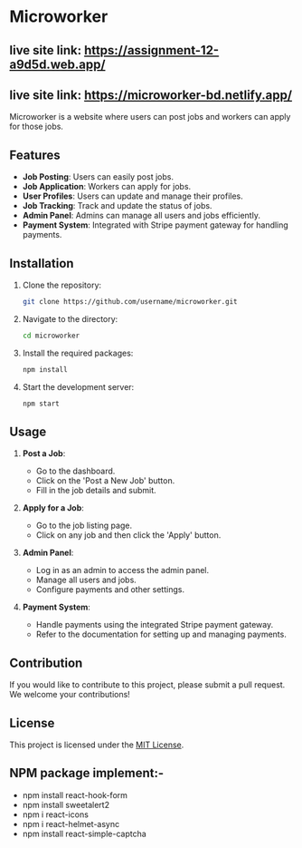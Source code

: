 # Microworker
## live site link: https://assignment-12-a9d5d.web.app/
## live site link: https://microworker-bd.netlify.app/

Microworker is a website where users can post jobs and workers can apply for those jobs.

## Features

- **Job Posting**: Users can easily post jobs.
- **Job Application**: Workers can apply for jobs.
- **User Profiles**: Users can update and manage their profiles.
- **Job Tracking**: Track and update the status of jobs.
- **Admin Panel**: Admins can manage all users and jobs efficiently.
- **Payment System**: Integrated with Stripe payment gateway for handling payments.

## Installation

1. Clone the repository:
    ```sh
    git clone https://github.com/username/microworker.git
    ```

2. Navigate to the directory:
    ```sh
    cd microworker
    ```

3. Install the required packages:
    ```sh
    npm install
    ```

4. Start the development server:
    ```sh
    npm start
    ```

## Usage

1. **Post a Job**:
    - Go to the dashboard.
    - Click on the 'Post a New Job' button.
    - Fill in the job details and submit.

2. **Apply for a Job**:
    - Go to the job listing page.
    - Click on any job and then click the 'Apply' button.

3. **Admin Panel**:
    - Log in as an admin to access the admin panel.
    - Manage all users and jobs.
    - Configure payments and other settings.

4. **Payment System**:
    - Handle payments using the integrated Stripe payment gateway.
    - Refer to the documentation for setting up and managing payments.

## Contribution

If you would like to contribute to this project, please submit a pull request. We welcome your contributions!

## License

This project is licensed under the [MIT License](LICENSE).



## NPM package implement:-
- npm install react-hook-form
- npm install sweetalert2
- npm i react-icons
- npm i react-helmet-async
- npm install react-simple-captcha
